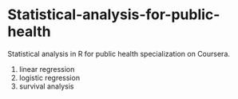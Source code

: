 # Statistical-analysis-for-public-health

Statistical analysis in R for public health specialization on Coursera.

1. linear regression
2. logistic regression
3. survival analysis
